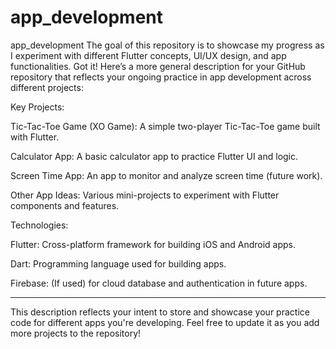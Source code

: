 # app_development
app_development
The goal of this repository is to showcase my progress as I experiment with different Flutter concepts, UI/UX design, and app functionalities.
Got it! Here’s a more general description for your GitHub repository that reflects your ongoing practice in app development across different projects:

Key Projects:

Tic-Tac-Toe Game (XO Game): A simple two-player Tic-Tac-Toe game built with Flutter.

Calculator App: A basic calculator app to practice Flutter UI and logic.

Screen Time App: An app to monitor and analyze screen time (future work).

Other App Ideas: Various mini-projects to experiment with Flutter components and features.

Technologies:

Flutter: Cross-platform framework for building iOS and Android apps.

Dart: Programming language used for building apps.

Firebase: (If used) for cloud database and authentication in future apps.



---

This description reflects your intent to store and showcase your practice code for different apps you're developing. Feel free to update it as you add more projects to the repository!
